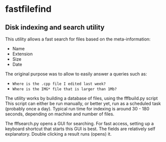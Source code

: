 fastfilefind
============

Disk indexing and search utility
--------------------------------

This utility allows a fast search for files based on the meta-information:
* Name
* Extension
* Size
* Date
  
The original purpose was to allow to easily answer a queries such as:
* `Where is the .cpp file I edited last week?`
* `Where is the IMG* file that is larger than 1Mb?`
  
The utility works by building a database of files, using the fffbuild.py script
This script can either be run manually, or better yet, run as
a scheduled task (probably once a day).  Typical run time for indexing is around 
30 - 180 seconds, depending on machine and number of files.

The fffsearch.py opens a GUI for searching.  For fast access, setting up a keyboard
shortcut that starts this GUI is best.
The fields are relatively self explanatory.
Double clicking a result runs (opens) it.
